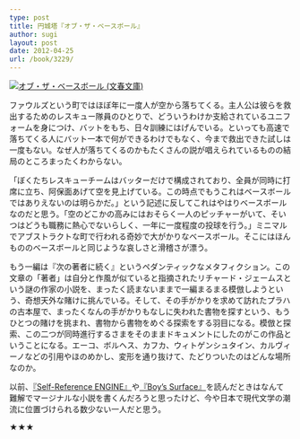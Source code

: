 ```yaml
---
type: post
title: 円城塔『オブ・ザ・ベースボール』
author: sugi
layout: post
date: 2012-04-25
url: /book/3229/
---
```

<a href="http://www.amazon.co.jp/exec/obidos/ASIN/4167834014/chezsugi-22/ref=nosim/" onclick="_gaq.push(['_trackEvent', 'outbound-article', 'http://www.amazon.co.jp/exec/obidos/ASIN/4167834014/chezsugi-22/ref=nosim/', '']);" name="amazletlink" target="_blank"><img src="http://i0.wp.com/ecx.images-amazon.com/images/I/51cwcSbLjYL._SL160_.jpg?w=660" alt="オブ・ザ・ベースボール (文春文庫)" class="alignleft"  data-recalc-dims="1" /></a>

ファウルズという町ではほぼ年に一度人が空から落ちてくる。主人公は彼らを救出するためのレスキュー隊員のひとりで、どういうわけか支給されているユニフォームを身につけ、バットをもち、日々訓練にはげんでいる。といっても高速で落ちてくる人にバット一本で何ができるわけでもなく、今まで救出できた試しは一度もない。なぜ人が落ちてくるのかもたくさんの説が唱えられているものの結局のところまったくわからない。

「ぼくたちレスキューチームはバッターだけで構成されており、全員が同時に打席に立ち、阿保面あげて空を見上げている。この時点でもうこれはベースボールではありえないのは明らかだ。」という記述に反してこれはやはりベースボールなのだと思う。「空のどこかの高みにはおそらく一人のピッチャーがいて、そいつはどうも職務に熱心でないらしく、一年に一度程度の投球を行う。」ミニマルでアブストラクトな町で行われる奇妙で大がかりなベースボール。そこにはほんもののベースボールと同じような哀しさと滑稽さが漂う。

もう一編は『次の著者に続く』というペダンティックなメタフィクション。この文章の「著者」は自分と作風が似ていると指摘されたリチャード・ジェームスという謎の作家の小説を、まったく読まないままで一編まるまる模倣しようという、奇想天外な賭けに挑んでいる。そして、その手がかりを求めて訪れたプラハの古本屋で、まったくなんの手がかりもなしに失われた書物を探すという、もうひとつの賭けを挑まれ、書物から書物をめぐる探索をする羽目になる。模倣と探索、この二つが同時進行するさまをそのままドキュメントにしたのがこの作品ということになる。エーコ、ボルヘス、カフカ、ウィトゲンシュタイン、カルヴィーノなどの引用やほのめかし、変形を通り抜けて、たどりついたのはどんな場所なのか。

以前、<a href="http://asharpminor.com/book-20071005" onclick="_gaq.push(['_trackEvent', 'outbound-article', 'http://asharpminor.com/book-20071005', '『Self-Reference ENGINE』']);" >『Self-Reference ENGINE』</a>や<a href="http://asharpminor.com/book-20080227" onclick="_gaq.push(['_trackEvent', 'outbound-article', 'http://asharpminor.com/book-20080227', '『Boy’s Surface』']);" >『Boy’s Surface』</a>を読んだときはなんて難解でマージナルな小説を書くんだろうと思ったけど、今や日本で現代文学の潮流に位置づけられる数少ない一人だと思う。

★★★